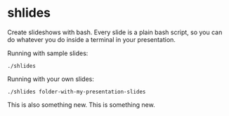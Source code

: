 # shlides

Create slideshows with bash. Every slide is a plain bash script, so you can do whatever you do inside a 
terminal in your presentation.

Running with sample slides:

```
./shlides
```

Running with your own slides:

```
./shlides folder-with-my-presentation-slides
```

This is also something new.
This is something new.
